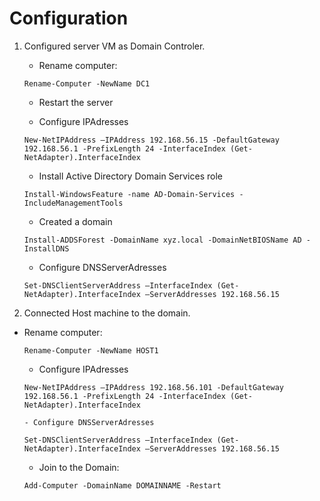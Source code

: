 # Configuration

1. Configured server VM as Domain Controler.
    - Rename computer:
    ```
    Rename-Computer -NewName DC1
    ```

    - Restart the server

    - Configure IPAdresses
    ```
    New-NetIPAddress –IPAddress 192.168.56.15 -DefaultGateway 192.168.56.1 -PrefixLength 24 -InterfaceIndex (Get-NetAdapter).InterfaceIndex
    ```
    - Install Active Directory Domain Services role
    ```
    Install-WindowsFeature -name AD-Domain-Services -IncludeManagementTools
    ```
    - Created a domain
    ```
    Install-ADDSForest -DomainName xyz.local -DomainNetBIOSName AD - InstallDNS
    ```
    - Configure DNSServerAdresses
    ```
    Set-DNSClientServerAddress –InterfaceIndex (Get-NetAdapter).InterfaceIndex –ServerAddresses 192.168.56.15
    ```
2. Connected Host machine to the domain.
 - Rename computer:
    ```
    Rename-Computer -NewName HOST1
    ```
    - Configure IPAdresses
    ```
    New-NetIPAddress –IPAddress 192.168.56.101 -DefaultGateway 192.168.56.1 -PrefixLength 24 -InterfaceIndex (Get-NetAdapter).InterfaceIndex
    ```
       - Configure DNSServerAdresses
    ```
    Set-DNSClientServerAddress –InterfaceIndex (Get-NetAdapter).InterfaceIndex –ServerAddresses 192.168.56.15
    ```
     - Join to the Domain:
    ```
    Add-Computer -DomainName DOMAINNAME -Restart
    ```
